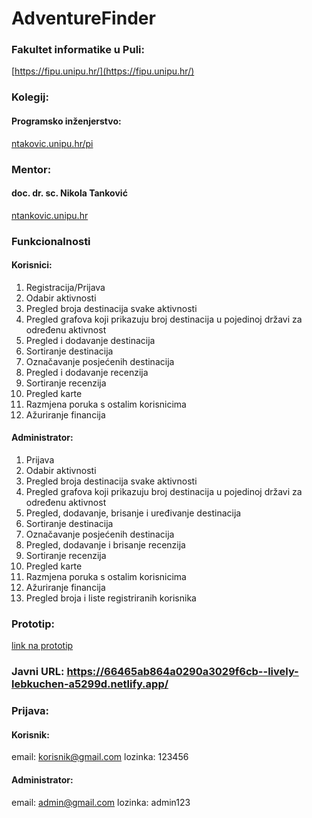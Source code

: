 # AdventureFinder

### Fakultet informatike u Puli: 
[https://fipu.unipu.hr/](https://fipu.unipu.hr/)

### Kolegij: 
#### Programsko inženjerstvo:
[ntakovic.unipu.hr/pi](ntakovic.unipu.hr/pi)

### Mentor: 
#### doc. dr. sc. Nikola Tanković
[ntankovic.unipu.hr](ntakovic.unipu.hr)

### Funkcionalnosti
#### Korisnici:
1. Registracija/Prijava
2. Odabir aktivnosti
3. Pregled broja destinacija svake aktivnosti
4. Pregled grafova koji prikazuju broj destinacija u pojedinoj državi za određenu aktivnost
5. Pregled i dodavanje destinacija
6. Sortiranje destinacija
7. Označavanje posjećenih destinacija
8. Pregled i dodavanje recenzija
9. Sortiranje recenzija
10. Pregled karte
11. Razmjena poruka s ostalim korisnicima
12. Ažuriranje financija

#### Administrator:
1. Prijava
2. Odabir aktivnosti
3. Pregled broja destinacija svake aktivnosti
4. Pregled grafova koji prikazuju broj destinacija u pojedinoj državi za određenu aktivnost
5. Pregled, dodavanje, brisanje i uređivanje destinacija
6. Sortiranje destinacija
7. Označavanje posjećenih destinacija
8. Pregled, dodavanje i brisanje recenzija
9. Sortiranje recenzija
10. Pregled karte
11. Razmjena poruka s ostalim korisnicima
12. Ažuriranje financija
13. Pregled broja i liste registriranih korisnika

### Prototip:
[link na prototip](https://www.figma.com/file/RSFeQReWAodcNinftAICm8/AdventureFinder?type=design&node-id=1%3A2&mode=design&t=MVWFohIzRAXBsqEF-1)

### Javni URL: https://66465ab864a0290a3029f6cb--lively-lebkuchen-a5299d.netlify.app/

### Prijava: 
#### Korisnik: 
email: korisnik@gmail.com
lozinka: 123456
#### Administrator:
email: admin@gmail.com
lozinka: admin123
